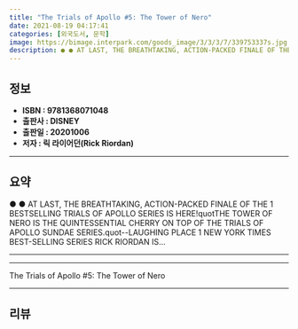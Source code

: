 ```yaml
---
title: "The Trials of Apollo #5: The Tower of Nero"
date: 2021-08-19 04:17:41
categories: [외국도서, 문학]
image: https://bimage.interpark.com/goods_image/3/3/3/7/339753337s.jpg
description: ● ● AT LAST, THE BREATHTAKING, ACTION-PACKED FINALE OF THE 1 BESTSELLING TRIALS OF APOLLO SERIES IS HERE!quotTHE TOWER OF NERO IS THE QUINTESSENTIAL CHERRY ON
---
```


## **정보**

- **ISBN : 9781368071048**
- **출판사 : DISNEY**
- **출판일 : 20201006**
- **저자 : 릭 라이어던(Rick Riordan)**

------



## **요약**

●  ●  AT LAST, THE BREATHTAKING, ACTION-PACKED FINALE OF THE 1 BESTSELLING TRIALS OF APOLLO SERIES IS HERE!quotTHE TOWER OF NERO IS THE QUINTESSENTIAL CHERRY ON TOP OF THE TRIALS OF APOLLO SUNDAE SERIES.quot--LAUGHING PLACE
1 NEW YORK TIMES BEST-SELLING SERIES
RICK RIORDAN IS... 

------



------


The Trials of Apollo #5: The Tower of Nero 

------


## **리뷰** 

